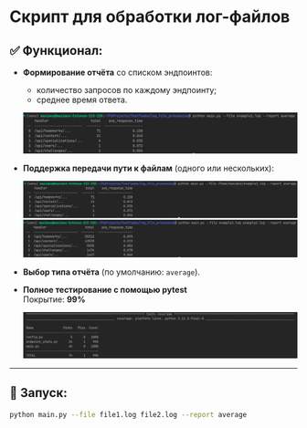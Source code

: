 # Скрипт для обработки лог-файлов

## ✅ Функционал:
- **Формирование отчёта** со списком эндпоинтов:
  - количество запросов по каждому эндпоинту;
  - среднее время ответа.
  
  ![Пример отчёта с 1 файлом](screenshots/screen_1file.png)

- **Поддержка передачи пути к файлам** (одного или нескольких):

  ![Пример с указанием пути](screenshots/screen_path_file.png)
  ![Пример с 2 файлами](screenshots/screen_2files.png)

- **Выбор типа отчёта** (по умолчанию: `average`).

- **Полное тестирование с помощью pytest**  
  Покрытие: **99%**

  ![Скриншот тестов](screenshots/screen_tests.png)

---

## 🚀 Запуск:
```bash
python main.py --file file1.log file2.log --report average
